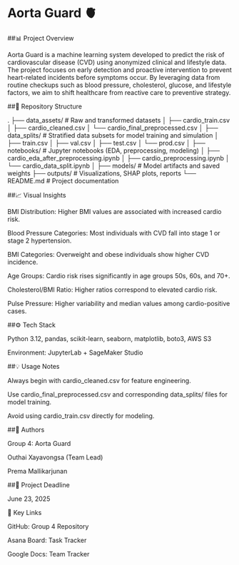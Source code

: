 # Aorta Guard 🫀

##📊 Project Overview

Aorta Guard is a machine learning system developed to predict the risk of cardiovascular disease (CVD) using anonymized clinical and lifestyle data. The project focuses on early detection and proactive intervention to prevent heart-related incidents before symptoms occur. By leveraging data from routine checkups such as blood pressure, cholesterol, glucose, and lifestyle factors, we aim to shift healthcare from reactive care to preventive strategy.

##🔖 Repository Structure

.
├── data_assets/                 # Raw and transformed datasets
│   ├── cardio_train.csv
│   ├── cardio_cleaned.csv
│   └── cardio_final_preprocessed.csv
│
├── data_splits/                # Stratified data subsets for model training and simulation
│   ├── train.csv
│   ├── val.csv
│   ├── test.csv
│   └── prod.csv
│
├── notebooks/                  # Jupyter notebooks (EDA, preprocessing, modeling)
│   ├── cardio_eda_after_preprocessing.ipynb
│   ├── cardio_preprocessing.ipynb
│   └── cardio_data_split.ipynb
│
├── models/                     # Model artifacts and saved weights
├── outputs/                    # Visualizations, SHAP plots, reports
└── README.md                   # Project documentation

##📈 Visual Insights

BMI Distribution: Higher BMI values are associated with increased cardio risk.

Blood Pressure Categories: Most individuals with CVD fall into stage 1 or stage 2 hypertension.

BMI Categories: Overweight and obese individuals show higher CVD incidence.

Age Groups: Cardio risk rises significantly in age groups 50s, 60s, and 70+.

Cholesterol/BMI Ratio: Higher ratios correspond to elevated cardio risk.

Pulse Pressure: Higher variability and median values among cardio-positive cases.

##⚙️ Tech Stack

Python 3.12, pandas, scikit-learn, seaborn, matplotlib, boto3, AWS S3

Environment: JupyterLab + SageMaker Studio

##💡 Usage Notes

Always begin with cardio_cleaned.csv for feature engineering.

Use cardio_final_preprocessed.csv and corresponding data_splits/ files for model training.

Avoid using cardio_train.csv directly for modeling.

##🧱 Authors

Group 4: Aorta Guard

Outhai Xayavongsa (Team Lead)

Prema Mallikarjunan

##📅 Project Deadline

June 23, 2025

🔗 Key Links

GitHub: Group 4 Repository

Asana Board: Task Tracker

Google Docs: Team Tracker
